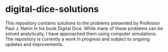 # digital-dice-solutions
This repository contains solutions to the problems presented by Professor Paul J. Nahin in his book Digital Dice. While many of these problems can be solved analytically, I have approached them using computer simulations.  The repository is currently a work in progress and subject to ongoing updates and improvements.
